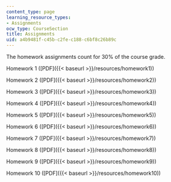 ```yaml
---
content_type: page
learning_resource_types:
- Assignments
ocw_type: CourseSection
title: Assignments
uid: a4b9481f-c45b-c2fe-c188-c6bf8c26b89c
---
```


The homework assignments count for 30% of the course grade.

Homework 1 ([PDF]({{< baseurl >}}/resources/homework1))

Homework 2 ([PDF]({{< baseurl >}}/resources/homework2))

Homework 3 ([PDF]({{< baseurl >}}/resources/homework3))

Homework 4 ([PDF]({{< baseurl >}}/resources/homework4))

Homework 5 ([PDF]({{< baseurl >}}/resources/homework5))

Homework 6 ([PDF]({{< baseurl >}}/resources/homework6))

Homework 7 ([PDF]({{< baseurl >}}/resources/homework7))

Homework 8 ([PDF]({{< baseurl >}}/resources/homework8))

Homework 9 ([PDF]({{< baseurl >}}/resources/homework9))

Homework 10 ([PDF]({{< baseurl >}}/resources/homework10))